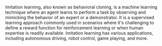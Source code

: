 Imitation learning, also known as behavioral cloning, is a machine learning technique where an agent learns to perform a task by observing and mimicking the behavior of an expert or a demonstrator. It is a supervised learning approach commonly used in scenarios where it's challenging to define a reward function for reinforcement learning or when human expertise is readily available. Imitation learning has various applications, including autonomous driving, robot control, game playing, and more.